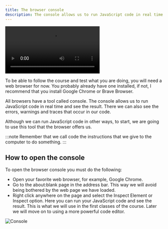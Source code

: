 ```yaml
---
title: The browser console
description: The console allows us to run JavaScript code in real time and see the result.
---
```


<video class="container video" controls>
<source src="/assets/video/introduccion/consola.mp4" type="video/mp4">
</video>

To be able to follow the course and test what you are doing, you will need a web browser for now. You probably already have one installed, if not, I recommend that you install Google Chrome or Brave Browser.

All browsers have a tool called console. The console allows us to run JavaScript code in real time and see the result. There we can also see the errors, warnings and traces that occur in our code.

Although we can run JavaScript code in other ways, to start, we are going to use this tool that the browser offers us.

:::note
Remember that we call code the instructions that we give to the computer to do something.
:::

## How to open the console
To open the browser console you must do the following:
- Open your favorite web browser, for example, Google Chrome.
- Go to the about:blank page in the address bar. This way we will avoid being bothered by the web page we have loaded.
- Right click anywhere on the page and select the Inspect Element or Inspect option.
Here you can run your JavaScript code and see the result. This is what we will use in the first classes of the course. Later we will move on to using a more powerful code editor.

![Console](/assets/img/introduccion/consola.png)